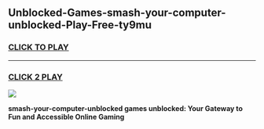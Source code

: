 
## Unblocked-Games-smash-your-computer-unblocked-Play-Free-ty9mu
<h3>
<a href="https://premium76.site?title=smash-your-computer-unblocked&ref=19M">CLICK TO PLAY</a></h3>
<hr>

<h3>
<a href="https://premium76.site?title=smash-your-computer-unblocked&ref=19M">CLICK 2 PLAY</a>
  
</h3>

<a href="https://premium76.site?title=smash-your-computer-unblocked&ref=19M"><img src="https://clearcache.store/games.png"></a>


**smash-your-computer-unblocked games unblocked: Your Gateway to Fun and Accessible Online Gaming**
